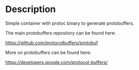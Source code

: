 # Description

Simple container with protoc binary to generate protobuffers.

The main protobuffers repository can be found here:

https://github.com/protocolbuffers/protobuf

More on protobuffers can be found here:

https://developers.google.com/protocol-buffers/